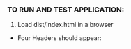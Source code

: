 ### TO RUN AND TEST APPLICATION:

1. Load dist/index.html in a browser

  * Four Headers should appear:
